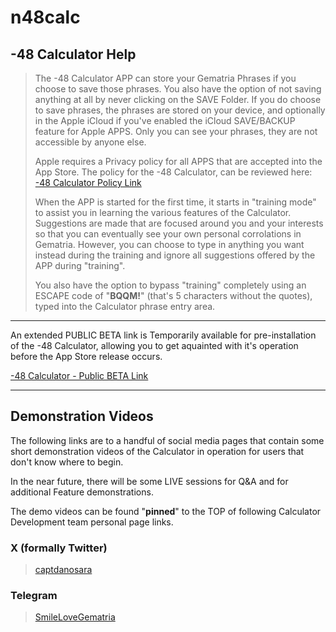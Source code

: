 # n48calc

## -48 Calculator Help

> The -48 Calculator APP can store your Gematria Phrases if you choose to save those phrases. You also have the option of not saving anything at all by never clicking on the SAVE Folder. If you do choose to save phrases, the phrases are stored on your device, and optionally in the Apple iCloud if you've enabled the iCloud SAVE/BACKUP feature for Apple APPS. Only you can see your phrases, they are not accessible by anyone else.
>
> Apple requires a Privacy policy for all APPS that are accepted into the App Store. The policy for the -48 Calculator, can be reviewed here: <a href='https://n48calculator.github.io/policy/' target='_blank'>-48 Calculator Policy Link</a>
>
> When the APP is started for the first time, it starts in "training mode" to assist you in learning the various features of the Calculator. Suggestions are made that are focused around you and your interests so that you can eventually see your own personal corrolations in Gematria. However, you can choose to type in anything you want instead during the training and ignore all suggestions offered by the APP during "training".
>
> You also have the option to bypass "training" completely using an ESCAPE code of "**BQQM!**" (that's 5 characters without the quotes), typed into the Calculator phrase entry area.

---

An extended PUBLIC BETA link is Temporarily available for pre-installation of the -48 Calculator, allowing you to get aquainted with it's operation before the App Store release occurs.

<a href='https://testflight.apple.com/join/DF8XcDdJ' target='_blank'>-48 Calculator - Public BETA Link</a>

---

## Demonstration Videos

The following links are to a handful of social media pages that contain some short demonstration videos of the Calculator in operation for users that don't know where to begin. 

In the near future, there will be some LIVE sessions for Q&A and for additional Feature demonstrations.

The demo videos can be found "**pinned**" to the TOP of following Calculator Development team personal page links.

### X (formally Twitter)
> <a href='https://x.com/captdanosara' target='_blank'>captdanosara</a>

### Telegram
> <a href='https://t.me/SmileLoveGematria/' target='_blank'>SmileLoveGematria</a>
